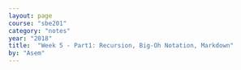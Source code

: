 ```yaml
---
layout: page
course: "sbe201"
category: "notes"
year: "2018"
title:  "Week 5 - Part1: Recursion, Big-Oh Notation, Markdown"
by: "Asem"
---
```


<!-- 
https://upbeat-pie.surge.sh/

https://www.coursera.org/learn/data-structures

https://www.coursera.org/learn/algorithms-part1

https://github.com/no-stack-dub-sack/algos-and-data-structures

https://www.codewars.com/?language=cpp

http://www.pythontutor.com/

http://www.algomation.com/

https://www.coursera.org/learn/algorithms-graphs-data-structures 

https://github.com/ellekasai/resumecards

https://github.com/mwhite/resume -->